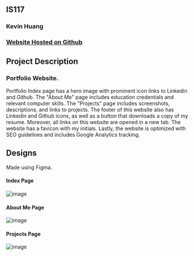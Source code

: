 ## IS117
### Kevin Huang

### [Website Hosted on Github](https://k3vinhu4ng.github.io/Portfolio/)

## Project Description
### Portfolio Website.
Portfolio Index page has a hero image with prominent icon links to Linkedin and Github. The "About Me" page includes education credentials and relevant computer skills. The "Projects" page includes screenshots, descriptions, and links to projects. The footer of this website also has Linkedin and Github icons, as well as a button that downloads a copy of my resume. Moreover, all links on this website are opened in a new tab. The website has a favicon with my initials. Lastly, the website is optimized with SEO guidelines and includes Google Analytics tracking.

## Designs
Made using Figma.

#### Index Page
![image](https://user-images.githubusercontent.com/77855188/117562118-95223100-b06a-11eb-81f7-30f9fc5ed946.png)

#### About Me Page
![image](https://user-images.githubusercontent.com/77855188/117562147-c3077580-b06a-11eb-9d5e-e3e3c6844f09.png)


#### Projects Page
![image](https://user-images.githubusercontent.com/77855188/117562157-d1ee2800-b06a-11eb-9566-dcb1662eb7a6.png)



